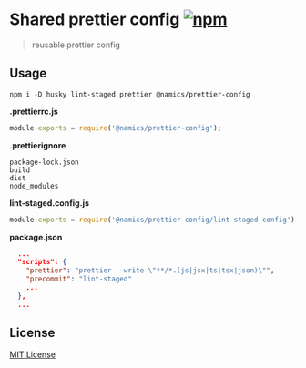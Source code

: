 # Shared prettier config [![npm](https://img.shields.io/npm/v/@namics/prettier-config.svg)](https://www.npmjs.com/package/@namics/prettier-config)

> reusable prettier config

## Usage

`npm i -D husky lint-staged prettier @namics/prettier-config`

**.prettierrc.js**

```js
module.exports = require('@namics/prettier-config');
```

**.prettierignore**

```
package-lock.json
build
dist
node_modules
```

**lint-staged.config.js**

```js
module.exports = require('@namics/prettier-config/lint-staged-config');
```

**package.json**

```json
  ...
  "scripts": {
    "prettier": "prettier --write \"**/*.(js|jsx|ts|tsx|json)\"",
    "precommit": "lint-staged"
    ...
  },
  ...
```

## License
[MIT License](./LICENSE)
